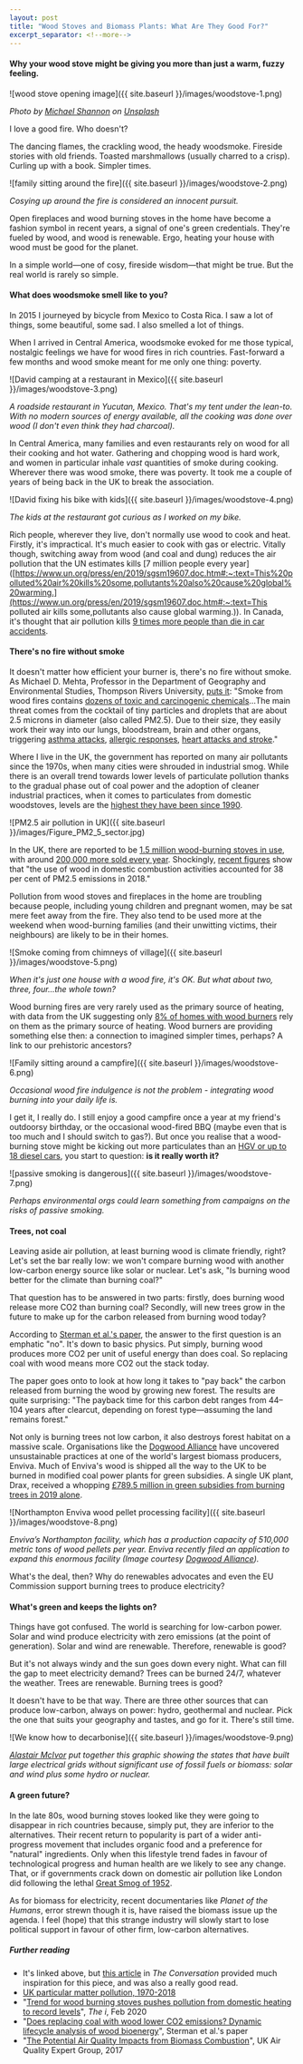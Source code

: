 ```yaml
---
layout: post
title: "Wood Stoves and Biomass Plants: What Are They Good For?"
excerpt_separator: <!--more-->
---
```


#### Why your wood stove might be giving you more than just a warm, fuzzy feeling.

![wood stove opening image]({{ site.baseurl }}/images/woodstove-1.png)

*Photo by [Michael Shannon](https://unsplash.com/@mgshannon?utm_source=unsplash&utm_medium=referral&utm_content=creditCopyText) on [Unsplash](https://unsplash.com/?utm_source=unsplash&utm_medium=referral&utm_content=creditCopyText)*

I love a good fire. Who doesn't? 

The dancing flames, the crackling wood, the heady woodsmoke. Fireside stories with old friends. Toasted marshmallows (usually charred to a crisp). Curling up with a book. Simpler times.

<!--more-->

![family sitting around the fire]({{ site.baseurl }}/images/woodstove-2.png)

*Cosying up around the fire is considered an innocent pursuit.*

Open fireplaces and wood burning stoves in the home have become a fashion symbol in recent years, a signal of one's green credentials. They're fueled by wood, and wood is renewable. Ergo, heating your house with wood must be good for the planet.

In a simple world⁠—one of cosy, fireside wisdom⁠—that might be true. But the real world is rarely so simple.

<!--more-->

#### What does woodsmoke smell like to you?

In 2015 I journeyed by bicycle from Mexico to Costa Rica. I saw a lot of things, some beautiful, some sad. I also smelled a lot of things. 

When I arrived in Central America, woodsmoke evoked for me those typical, nostalgic feelings we have for wood fires in rich countries. Fast-forward a few months and wood smoke meant for me only one thing: poverty. 

![David camping at a restaurant in Mexico]({{ site.baseurl }}/images/woodstove-3.png)

*A roadside restaurant in Yucutan, Mexico. That's my tent under the lean-to. With no modern sources of energy available, all the cooking was done over wood (I don't even think they had charcoal).*

In Central America, many families and even restaurants rely on wood for all their cooking and hot water. Gathering and chopping wood is hard work, and women in particular inhale *vast* quantities of smoke during cooking. Wherever there was wood smoke, there was poverty. It took me a couple of years of being back in the UK to break the association.

![David fixing his bike with kids]({{ site.baseurl }}/images/woodstove-4.png)

*The kids at the restaurant got curious as I worked on my bike.*

Rich people, wherever they live, don't normally use wood to cook and heat. Firstly, it's impractical. It's much easier to cook with gas or electric. Vitally though, switching away from wood (and coal and dung) reduces the air pollution that the UN estimates kills [7 million people every year]([https://www.un.org/press/en/2019/sgsm19607.doc.htm#:~:text=This%20polluted%20air%20kills%20some,pollutants%20also%20cause%20global%20warming.](https://www.un.org/press/en/2019/sgsm19607.doc.htm#:~:text=This polluted air kills some,pollutants also cause global warming.)). In Canada, it's thought that air pollution kills [9 times more people than die in car accidents](https://www.cmaj.ca/content/185/18/1557).

#### There's no fire without smoke

It doesn't matter how efficient your burner is, there's no fire without smoke. As Michael D. Mehta, Professor in the Department of Geography and Environmental Studies, Thompson Rivers University, [puts it](https://theconversation.com/blame-wood-burning-stoves-for-winter-air-pollution-and-health-threats-110662): "Smoke from wood fires contains [dozens of toxic and carcinogenic chemicals](https://doi.org/10.1016/j.atmosenv.2016.11.048)...The main threat comes from the cocktail of tiny particles and droplets that are about 2.5 microns in diameter (also called PM2.5). Due to their size, they easily work their way into our lungs, bloodstream, brain and other organs, triggering [asthma attacks](https://www.doi.org/10.1111/resp.12108), [allergic responses](https://www.doi.org/10.1016/j.jaci.2005.11.046), [heart attacks and stroke](https://www.doi.org/10.1016/j.amjcard.2005.08.061)."

Where I live in the UK, the government has reported on many air pollutants since the 1970s, when many cities were shrouded in industrial smog. While there is an overall trend towards lower levels of particulate pollution thanks to the gradual phase out of coal power and the adoption of cleaner industrial practices, when it comes to particulates from domestic woodstoves, levels are the [highest they have been since 1990](https://www.gov.uk/government/publications/emissions-of-air-pollutants/emissions-of-air-pollutants-in-the-uk-1970-to-2018-particulate-matter-pm10-and-pm25#trends-in-total-annual-emissions-of-pm10-and-pm25-in-the-uk-1970-to-2018).

![PM2.5 air pollution in UK]({{ site.baseurl }}/images/Figure_PM2_5_sector.jpg)

In the UK, there are reported to be [1.5 million wood-burning stoves in use](https://inews.co.uk/news/environment/wood-burning-stoves-trend-pollution-domestic-heating-398075), with around [200,000 more sold every year](http://www.stoveindustryalliance.com/newsarticle/?LatestNews_ID=10000&pPK=618f83d6-c438-4b35-9515-8c3b1aa76bf9). Shockingly, [recent figures](https://www.gov.uk/government/publications/emissions-of-air-pollutants/emissions-of-air-pollutants-in-the-uk-1970-to-2018-particulate-matter-pm10-and-pm25#trends-in-total-annual-emissions-of-pm10-and-pm25-in-the-uk-1970-to-2018) show that "the use of wood in domestic combustion activities accounted for 38 per cent of PM2.5 emissions in 2018." 

Pollution from wood stoves and fireplaces in the home are troubling because people, including young children and pregnant women, may be sat mere feet away from the fire. They also tend to be used more at the weekend when wood-burning families (and their unwitting victims, their neighbours) are likely to be in their homes.

![Smoke coming from chimneys of village]({{ site.baseurl }}/images/woodstove-5.png)

*When it's just one house with a wood fire, it's OK. But what about two, three, four...the whole town?*

Wood burning fires are very rarely used as the primary source of heating, with data from the UK suggesting only [8% of homes with wood burners](https://uk-air.defra.gov.uk/assets/documents/reports/cat11/1708081027_170807_AQEG_Biomass_report.pdf) rely on them as the primary source of heating. Wood burners are providing something else then: a connection to imagined simpler times, perhaps? A link to our prehistoric ancestors? 

![Family sitting around a campfire]({{ site.baseurl }}/images/woodstove-6.png)

*Occasional wood fire indulgence is not the problem - integrating wood burning into your daily life is.*

I get it, I really do. I still enjoy a good campfire once a year at my friend's outdoorsy birthday, or the occasional wood-fired BBQ (maybe even that is too much and I should switch to gas?). But once you realise that a wood-burning stove might be kicking out more particulates than an [HGV or up to 18 diesel cars](https://uk-air.defra.gov.uk/assets/documents/reports/cat11/1708081027_170807_AQEG_Biomass_report.pdf), you start to question: **is it really worth it?**

![passive smoking is dangerous]({{ site.baseurl }}/images/woodstove-7.png)

*Perhaps environmental orgs could learn something from campaigns on the risks of passive smoking.*

#### Trees, not coal

Leaving aside air pollution, at least burning wood is climate friendly, right? Let's set the bar really low: we won't compare burning wood with another low-carbon energy source like solar or nuclear. Let's ask, "Is burning wood better for the climate than burning coal?"

That question has to be answered in two parts: firstly, does burning wood release more CO2 than burning coal? Secondly, will new trees grow in the future to make up for the carbon released from burning wood today?

According to [Sterman et al.'s paper](https://iopscience.iop.org/article/10.1088/1748-9326/aaa512/meta), the answer to the first question is an emphatic "no". It's down to basic physics. Put simply, burning wood produces more CO2 per unit of useful energy than does coal. So replacing coal with wood means more CO2 out the stack today.

The paper goes onto to look at how long it takes to "pay back" the carbon released from burning the wood by growing new forest. The results are quite surprising: "The payback time for this carbon debt ranges from 44–104 years after clearcut, depending on forest type—assuming the land remains forest."

Not only is burning trees not low carbon, it also destroys forest habitat on a massive scale. Organisations like the [Dogwood Alliance](https://www.dogwoodalliance.org/2019/04/a-thousand-foot-view-of-industrial-logging/) have uncovered unsustainable practices at one of the world's largest biomass producers, Enviva. Much of Enviva's wood is shipped all the way to the UK to be burned in modified coal power plants for green subsidies. A single UK plant, Drax, received a whopping [£789.5 million in green subsidies from burning trees in 2019 alone](https://www.biofuelwatch.org.uk/axedrax-campaign/#C3).

![Northampton Enviva wood pellet processing facility]({{ site.baseurl }}/images/woodstove-8.png)

*Enviva’s Northampton facility, which has a production capacity of 510,000 metric tons of wood pellets per year. Enviva recently filed an application to expand this enormous facility (Image courtesy [Dogwood Alliance](https://www.dogwoodalliance.org/2019/04/a-thousand-foot-view-of-industrial-logging/)).*

What's the deal, then? Why do renewables advocates and even the EU Commission support burning trees to produce electricity? 

#### What's green and keeps the lights on?

Things have got confused. The world is searching for low-carbon power. Solar and wind produce electricity with zero emissions (at the point of generation). Solar and wind are renewable. Therefore, renewable is good?

But it's not always windy and the sun goes down every night. What can fill the gap to meet electricity demand? Trees can be burned 24/7, whatever the weather. Trees are renewable. Burning trees is good?

It doesn't have to be that way. There are three other sources that can produce low-carbon, always on power: hydro, geothermal and nuclear. Pick the one that suits your geography and tastes, and go for it. There's still time.

![We know how to decarbonise]({{ site.baseurl }}/images/woodstove-9.png)

*[Alastair McIvor](https://poetandengineer.com/2019/02/13/we-know-how-to-do-this/) put together this graphic showing the states that have built large electrical grids without significant use of fossil fuels or biomass: solar and wind plus some hydro or nuclear.*

#### A green future?

In the late 80s, wood burning stoves looked like they were going to disappear in rich countries because, simply put, they are inferior to the alternatives. Their recent return to popularity is part of a wider anti-progress movement that includes organic food and a preference for "natural" ingredients. Only when this lifestyle trend fades in favour of technological progress and human health are we likely to see any change. That, or if governments crack down on domestic air pollution like London did following the lethal [Great Smog of 1952](https://en.wikipedia.org/wiki/Clean_Air_Act_1956).

As for biomass for electricity, recent documentaries like *Planet of the Humans*, error strewn though it is, have raised the biomass issue up the agenda. I feel (hope) that this strange industry will slowly start to lose political support in favour of other firm, low-carbon alternatives.

##### Further reading

* It's linked above, but [this article](https://theconversation.com/blame-wood-burning-stoves-for-winter-air-pollution-and-health-threats-110662) in *The Conversation* provided much inspiration for this piece, and was also a really good read.
* [UK particular matter pollution, 1970-2018](https://www.gov.uk/government/publications/emissions-of-air-pollutants/emissions-of-air-pollutants-in-the-uk-1970-to-2018-particulate-matter-pm10-and-pm25#trends-in-total-annual-emissions-of-pm10-and-pm25-in-the-uk-1970-to-2018)
* "[Trend for wood burning stoves pushes pollution from domestic heating to record levels](https://inews.co.uk/news/environment/wood-burning-stoves-trend-pollution-domestic-heating-398075)", *The i*, Feb 2020
* "[Does replacing coal with wood lower CO2 emissions? Dynamic lifecycle analysis of wood bioenergy](https://iopscience.iop.org/article/10.1088/1748-9326/aaa512/meta)", Sterman et al.'s paper
* "[The Potential Air Quality Impacts from Biomass Combustion](https://uk-air.defra.gov.uk/assets/documents/reports/cat11/1708081027_170807_AQEG_Biomass_report.pdf)", UK Air Quality Expert Group, 2017





